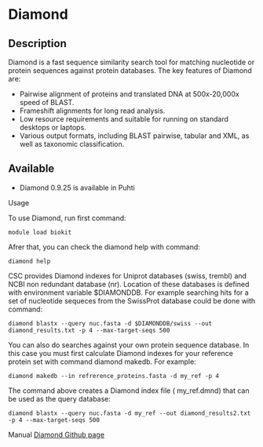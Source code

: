 
# Diamond

## Description

Diamond is a fast sequence similarity search tool for matching nucleotide or protein sequences against protein databases.
The key features of Diamond are:

*   Pairwise alignment of proteins and translated DNA at 500x-20,000x speed of BLAST.
*   Frameshift alignments for long read analysis.
*   Low resource requirements and suitable for running on standard desktops or laptops.
*   Various output formats, including BLAST pairwise, tabular and XML, as well as taxonomic classification.

## Available
*   Diamond 0.9.25 is available in Puhti

Usage

To use Diamond, run first command:
```
module load biokit
```
Afrer that, you can check the diamond help with command:
```
diamond help
```
CSC provides Diamond indexes for Uniprot databases (swiss, trembl) and NCBI non redundant database (nr). Location of these databases is defined with environment variable $DIAMONDDB.  For example searching hits for a set of nucleotide sequeces  from the SwissProt database could be done with  command:
```
diamond blastx --query nuc.fasta -d $DIAMONDDB/swiss --out diamond_results.txt -p 4 --max-target-seqs 500
```
You can also do searches against your own protein sequence database.  In this case you must first calculate Diamond indexes for your reference protein set with command diamond makedb. For example:
```
diamond makedb --in refrerence_proteins.fasta -d my_ref -p 4
```
The command above creates a Diamond index file ( my_ref.dmnd) that can be used as the query database:
```
diamond blastx --query nuc.fasta -d my_ref --out diamond_results2.txt -p 4 --max-target-seqs 500
```


Manual
[Diamond Github page](https://github.com/bbuchfink/diamond)
